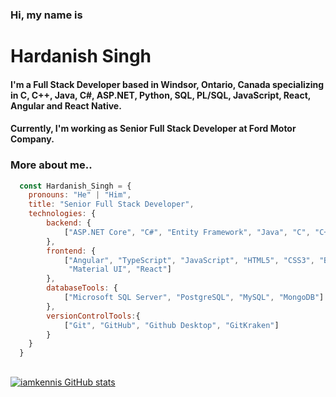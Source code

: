 ### Hi, my name is
# Hardanish Singh
#### I'm a Full Stack Developer based in Windsor, Ontario, Canada specializing in C, C++, Java, C#, ASP.NET, Python, SQL, PL/SQL, JavaScript, React, Angular and React Native.
#### Currently, I'm working as Senior Full Stack Developer at Ford Motor Company.

### More about me..

```javascript
  const Hardanish_Singh = {
    pronouns: "He" | "Him",
    title: "Senior Full Stack Developer",
    technologies: {
        backend: {
            ["ASP.NET Core", "C#", "Entity Framework", "Java", "C", "C++", "Python"]
        },
        frontend: {
            ["Angular", "TypeScript", "JavaScript", "HTML5", "CSS3", "Bootstrap", 
             "Material UI", "React"]
        },
        databaseTools: {
            ["Microsoft SQL Server", "PostgreSQL", "MySQL", "MongoDB"]
        },
        versionControlTools:{
            ["Git", "GitHub", "Github Desktop", "GitKraken"]
        }
    }
  }    
```
##

[![iamkennis GitHub stats](https://github-readme-stats.vercel.app/api?username=iamkennis&show_icons=true&theme=dark)](https://github.com/iamkennis/github-readme-stats)
